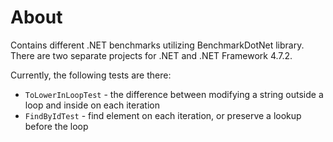 # About

Contains different .NET benchmarks utilizing BenchmarkDotNet library. There are two separate projects for .NET and .NET Framework 4.7.2.

Currently, the following tests are there:
- `ToLowerInLoopTest` - the difference between modifying a string outside a loop and inside on each iteration
- `FindByIdTest` - find element on each iteration, or preserve a lookup before the loop
